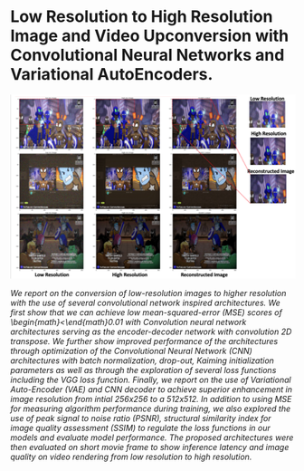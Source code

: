 # Low Resolution to High Resolution Image and Video Upconversion with Convolutional Neural Networks and Variational AutoEncoders.

![convolutional image logo](/image_space.png)


*We report on the conversion of low-resolution images to higher resolution with the use of several convolutional network inspired architectures. We first show that we can achieve low mean-squared-error (MSE) scores of \begin{math}<\end{math}0.01 with Convolution neural network architectures serving as the encoder-decoder network with convolution 2D transpose. We further show improved performance of the architectures through optimization of the Convolutional Neural Network (CNN) architectures with batch normalization, drop-out, Kaiming initialization parameters as well as through the exploration of several loss functions including the VGG loss function. Finally, we report on the use of Variational Auto-Encoder (VAE) and CNN decoder to achieve superior enhancement in image resolution from intial 256x256 to a 512x512. In addition to using MSE for measuring algorithm performance during training, we also explored the use of peak signal to noise ratio (PSNR), structural similarity index for image quality assessment (SSIM) to regulate the loss functions in our models and evaluate model performance.  The proposed architectures were then evaluated on short movie frame to show inference latency and image quality on video rendering from low resolution to high resolution.*

